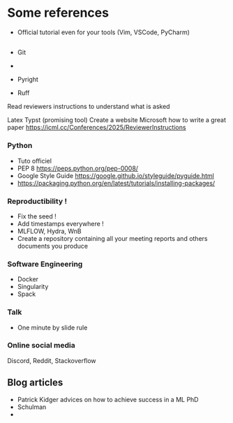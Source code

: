 # Some references


- Official tutorial even for your tools (Vim, VSCode, PyCharm)

##


##

- Git
- 

- Pyright
- Ruff


Read reviewers instructions to understand what is asked

Latex
Typst (promising tool)
Create a website
Microsoft how to write a great paper
https://icml.cc/Conferences/2025/ReviewerInstructions

### Python
- Tuto officiel
- PEP 8 https://peps.python.org/pep-0008/
- Google Style Guide https://google.github.io/styleguide/pyguide.html
- https://packaging.python.org/en/latest/tutorials/installing-packages/

### Reproductibility !
- Fix the seed !
- Add timestamps everywhere !
- MLFLOW, Hydra, WnB
- Create a repository containing all your meeting reports and others documents you produce

### Software Engineering
- Docker
- Singularity
- Spack

### Talk
- One minute by slide rule

### Online social media
Discord, Reddit, Stackoverflow



## Blog articles
- Patrick Kidger advices on how to achieve success in a ML PhD
- Schulman
- 


